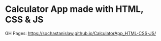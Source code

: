 # Calculator App made with HTML, CSS & JS

GH Pages:
https://sochastanislaw.github.io/CalculatorApp_HTML-CSS-JS/
